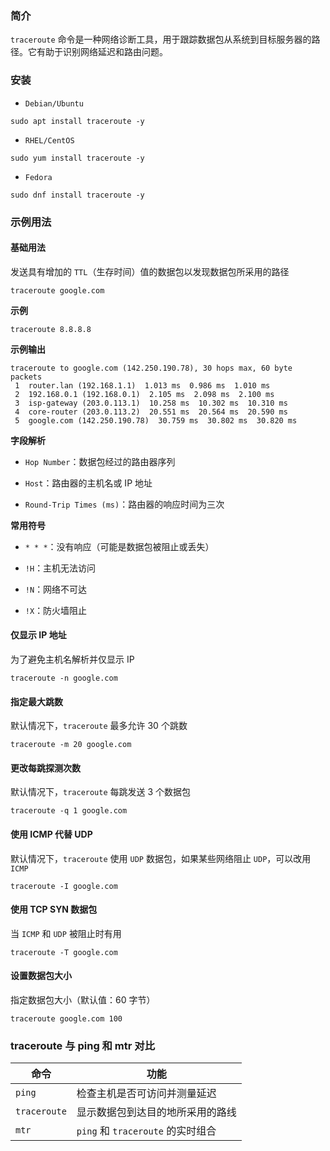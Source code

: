 ### 简介

`traceroute` 命令是一种网络诊断工具，用于跟踪数据包从系统到目标服务器的路径。它有助于识别网络延迟和路由问题。

### 安装

* `Debian/Ubuntu`

```shell
sudo apt install traceroute -y
```

* `RHEL/CentOS`

```shell
sudo yum install traceroute -y
```

* `Fedora`

```shell
sudo dnf install traceroute -y
```

### 示例用法

#### 基础用法

发送具有增加的 `TTL`（生存时间）值的数据包以发现数据包所采用的路径

```shell
traceroute google.com
```

**示例**

```shell
traceroute 8.8.8.8
```

**示例输出**

```shell
traceroute to google.com (142.250.190.78), 30 hops max, 60 byte packets
 1  router.lan (192.168.1.1)  1.013 ms  0.986 ms  1.010 ms
 2  192.168.0.1 (192.168.0.1)  2.105 ms  2.098 ms  2.100 ms
 3  isp-gateway (203.0.113.1)  10.258 ms  10.302 ms  10.310 ms
 4  core-router (203.0.113.2)  20.551 ms  20.564 ms  20.590 ms
 5  google.com (142.250.190.78)  30.759 ms  30.802 ms  30.820 ms
```

**字段解析**

* `Hop Number`：数据包经过的路由器序列

* `Host`：路由器的主机名或 IP 地址

* `Round-Trip Times (ms)`：路由器的响应时间为三次

**常用符号**

* `* * *`：没有响应（可能是数据包被阻止或丢失）

* `!H`：主机无法访问

* `!N`：网络不可达

* `!X`：防火墙阻止

#### 仅显示 IP 地址

为了避免主机名解析并仅显示 IP

```shell
traceroute -n google.com
```

#### 指定最大跳数

默认情况下，`traceroute` 最多允许 30 个跳数

```shell
traceroute -m 20 google.com
```

#### 更改每跳探测次数

默认情况下，`traceroute` 每跳发送 3 个数据包

```shell
traceroute -q 1 google.com
```

#### 使用 ICMP 代替 UDP

默认情况下，`traceroute` 使用 `UDP` 数据包，如果某些网络阻止 `UDP`，可以改用 `ICMP`

```shell
traceroute -I google.com
```

#### 使用 TCP SYN 数据包

当 `ICMP` 和 `UDP` 被阻止时有用

```shell
traceroute -T google.com
```

#### 设置数据包大小

指定数据包大小（默认值：60 字节）

```shell
traceroute google.com 100
```

### traceroute 与 ping 和 mtr 对比

|  命令   |  功能   |
| --- | --- |
|  `ping`   |  检查主机是否可访问并测量延迟   |
|  `traceroute`   |  显示数据包到达目的地所采用的路线   |
|  `mtr`   |  `ping` 和 `traceroute` 的实时组合   |